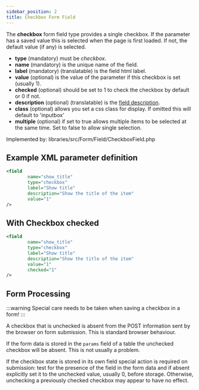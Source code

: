 ```yaml
---
sidebar_position: 2
title: Checkbox Form Field
---
```


The **checkbox** form field type provides a single checkbox. If the parameter has a saved value this is selected when the page is first loaded. If not, the default value (if any) is selected.

- **type** (mandatory) must be *checkbox*.
- **name** (mandatory) is the unique name of the field.
- **label** (mandatory) (translatable) is the field html label.
- **value** (optional) is the value of the parameter if this checkbox is set (usually 1).
- **checked** (optional) should be set to 1 to check the checkbox by default or 0 if not.
- **description** (optional) (translatable) is the [field description](../standard-form-field-attributes.md#description).
- **class** (optional) allows you set a css class for display. If omitted this will default to 'inputbox'
- **multiple** (optional) if set to true allows multiple items to be selected at the same time. Set to false to allow single selection.

Implemented by: libraries/src/Form/Field/CheckboxField.php

## Example XML parameter definition

```xml
<field
        name="show_title"
        type="checkbox"
        label="Show title"
        description="Show the title of the item"
        value="1"
/>
```

## With Checkbox checked

```xml
<field
        name="show_title"
        type="checkbox"
        label="Show title"
        description="Show the title of the item"
        value="1"
        checked="1"
/>
```

## Form Processing

:::warning
  Special care needs to be taken when saving a checkbox in a form!
:::

A checkbox that is unchecked is absent from the POST information sent by the browser on form submission. This is standard browser behaviour.

If the form data is stored in the `params` field of a table the unchecked checkbox will be absent. This is not usually a problem.

If the checkbox state is stored in its own field special action is required on submission: test for the presence of the field in the form data and if absent explicitly set it to the unchecked value, usually 0, before storage. Otherwise, unchecking a previously checked checkbox may appear to have no effect.
